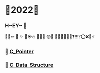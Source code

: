# 💛2022💛

### H~EY~ 👋
🐥📒✏
🌟 <!-- ##자구에서 제목 -->
✨ <!-- ####알고리즘같은거 -->
🌈☀🔥
🍋🍒🍰
🟡💛
💪🏻💪🤙🏻🤙❓‼⁉⭕❌💯⚡  

### 🐥 [C_Pointer](https://github.com/Kang-SeoHyun/C_Language/tree/main/C_Pointer)  
### 🐥 [C_Data_Structure](https://github.com/Kang-SeoHyun/C_Language/tree/main/C_Data_Structure)

